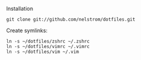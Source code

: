 Installation

    git clone git://github.com/nelstrom/dotfiles.git

Create symlinks:

    ln -s ~/dotfiles/zshrc ~/.zshrc
    ln -s ~/dotfiles/vimrc ~/.vimrc
    ln -s ~/dotfiles/vim ~/.vim
